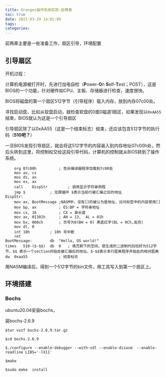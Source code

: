```yaml
---
title: Oranges操作系统实现-前两章
toc: true
date: 2021-03-29 14:01:09
tags:
categories:
---
```


前两章主要是一些准备工作，扇区引导，环境配置

<!--more-->

## 引导扇区

开机过程：

计算机电源被打开时，先进行加电自检（**P**ower-**O**n **S**elf-**T**est；POST），这是BIOS的一个功能，针对硬件如CPU、主板、存储器进行检查，速度很快。

BIOS将磁盘的第一个扇区512字节（引导程序）载入内存，放到内存07c00处。

寻找启动盘，比如从软盘启动，就检查软盘的0面0磁道1扇区，如果发现以`0xAA55`结束，BIOS就认为这是一个引导扇区

引导扇区除了以0xAA55（这是一个结束标志）结束，还应该包含512字节的执行码（**510吧？**）

一旦BIOS发现引导扇区，就会将这512字节的内容装入到内存地址07c00h处，然后头转到这里，将控制权交给这段引导代码，计算机的控制就从BIOS转到了操作系统。

```assembly
	org	07c00h			; 告诉编译器程序加载到7c00处
	mov	ax, cs
	mov	ds, ax
	mov	es, ax
	call	DispStr			; 调用显示字符串例程
	jmp	$			; 无限循环 $表示当前行被汇编之后的地址
DispStr:
	mov	ax, BootMessage ;NASM中，没有[]的被认为是地址，访问标签中的内容使用[]
	mov	bp, ax			; ES:BP = 字符串地址
	mov	cx, 16			; CX = 串长度
	mov	ax, 01301h		; AH = 13,  AL = 01h
	mov	bx, 000ch		; 页号为0(BH = 0) 黑底红字(BL = 0Ch,高亮)
	mov	dl, 0
	int	10h			; 10h 号中断
	ret
BootMessage:		db	"Hello, OS world!"
times 	510-($-$$)	db	0	; 填充剩下的空间，使生成的二进制代码恰好为512字节，$$ 表示一个section开始处被汇编后的地址，$-$$表示本行距离程序开始处的相对距离
dw 	0xaa55				; 结束标志
```

用NASM编译后，得到一个512字节的bin文件，用工具写入到第一个扇区上。

## 环境搭建

### Bochs

ubuntu20.04安装bochs，

装bochs-2.6.9

```shell
$tar vxzf bochs-2.6.9.tar.gz

$cd bochs-2.6.9

$./configure --enable-debugger --with-sdl --enable-disasm  --enable-readline LIBS='-lX11'    

$make

$sudo make  install
```




